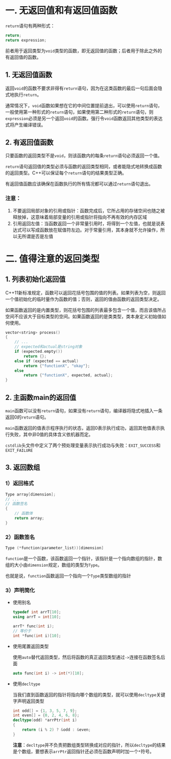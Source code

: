 # 一. 无返回值和有返回值函数

`return`语句有两种形式：

```c++
return;
return expression;
```

前者用于返回类型为`void`类型的函数，即无返回值的函数；后者用于除此之外的有返回值的函数。

## 1. 无返回值函数

返回`void`的函数不要求非得有`return`语句，因为在这类函数的最后一句后面会隐式地执行`return`。

通常情况下，`void`函数如果想在它的中间位置提前退出，可以使用`return`语句，一般使用第一种形式的`return`语句，如果使用第二种形式的`return`语句，则`expression`必须是另一个返回`void`的函数。强行令`void`函数返回其他类型的表达式将产生编译错误。

## 2. 有返回值函数

只要函数的返回类型不是`void`，则该函数内的每条`return`语句必须返回一个值。

`return`语句返回值的类型必须与函数的返回类型相同，或者能隐式地转换成函数的返回类型。C++可以保证每个`return`语句的结果类型正确。

有返回值函数应该确保在函数执行的所有情况都可以通过`return`语句退出。

### **注意**：

1. 不要返回局部对象的引用或指针：函数完成后，它所占用的存储空间也随之被释放掉，这意味着局部变量的引用或指针将指向不再有效的内存区域
2. 引用返回左值：当函数返回一个非常量引用时，将得到一个左值，也就是说表达式可以写成函数放在赋值符左边。对于常量引用，其本身就不允许操作，所以无所谓是否是左值



# 二. 值得注意的返回类型

## 1. 列表初始化返回值

C++11新标准规定，函数可以返回花括号包围的值的列表。如果列表为空，则返回一个值初始化的临时量作为函数的值；否则，返回的值由函数的返回类型决定。

如果函数返回的是内置类型，则花括号包围的列表最多包含一个值，而且该值所占空间不应该大于目标类型的空间。如果函数返回的是类类型，类本身定义初始值如何使用。

```c++
vector<string> process()
{
    // ...
    // expected和actual是string对象
    if (expected.empty())
        return {};
    else if (expected == actual)
        return {"functionX", "okay"};
    else
        return {"functionX", expected, actual};
}
```

## 2. 主函数main的返回值

`main`函数可以没有`return`语句，如果没有`return`语句，编译器将隐式地插入一条返回0的`return`语句。

`main`函数返回的值表示程序执行的状态，返回0表示执行成功，返回其他值表示执行失败，其中非0值的具体含义依机器而定。

`cstdlib`头文件中定义了两个预处理变量表示执行成功与失败：`EXIT_SUCCESS`和`EXIT_FAILURE`

## 3. 返回数组

### 1）返回格式

```c++
Type array[dimension];
// ...
// 函数签名
{
    // 函数体
    return array;
}
```

### 2）函数签名

```c++
Type (*function(parameter_list))[dimension]
```

`function`是一个函数，该函数返回一个指针，该指针是一个指向数组的指针，数组的大小由`dimension`规定，数组的类型为`Type`。

也就是说，`function`函数返回一个指向一个`Type`类型数组的指针

### 3）声明简化

- 使用别名

  ```c++
  typedef int arrT[10];
  using arrT = int[10];
  
  arrT* func(int i);
  // 等价于
  int *func(int i)[10];
  ```

- 使用尾置返回类型

  使用`auto`替代返回类型，然后将函数的真正返回类型通过`->`连接在函数签名后面

  ```c++
  auto func(int i) -> int(*)[10];
  ```

- 使用`decltype`

  当我们直到函数返回的指针将指向哪个数组的类型，就可以使用`decltype`关键字声明返回类型

  ```c++
  int odd[] = {1, 3, 5, 7, 9};
  int even[] = {0, 2, 4, 6, 8};
  decltype(odd) *arrPtr(int i)
  {
      return (i % 2) ? &odd : &even;
  }
  ```

  **注意**：`decltype`并不负责把数组类型转换成对应的指针，所以`decltype`的结果是个数组，要想表示`arrPtr`返回指针还必须在函数声明时加一个`*`符号。